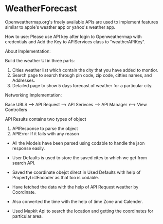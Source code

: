 # WeatherForecast

 Openweathermap.org's freely available APIs are used to implement features similar to apple's weather app or yahoo's weather app.
 
 How to use:
 Please use API key after login to Openweathermap with credentials and Add the Key to APIServices class to "weatherAPIKey".
 
 About Implementation:
 
Build the weather UI in three parts:
1. Cities weather list which contain the city that you have added to montior.
2. Search page to search through pin code, zip code, citties names, and Addresses.
3. Detailed page to show 5 days forecast of weather for a particular city.

Networking Implementation:

Base URLS --> API Request --> API Serivces  --> API Manager <--> View Controllers

API Results contains two types of object 
1. APIResponse to parse the object
2. APIError If it fails with any reason


* All the Models have been parsed using codable to handle the json response easily.

* User Defaults is used to store the saved cites to which we get from search API.

* Saved the coordinate obejct direct in Used Defaults with help of PropertyListEncoder as that too is codable.

* Have fetched the data with the help of API Request weather by Coordinate.

* Also converted the time with the help of time Zone and Calender.

* Used Mapkit Api to search the location and getting the coordinates for particular area.

 
 
